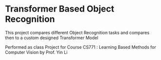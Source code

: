 # Transformer Based Object Recognition

This project compares different Object Recognition tasks and compares then to a custom designed Transformer Model

Performed as class Project for Course CS771 : Learning Based Methods for Computer Vision by Prof. Yin Li
